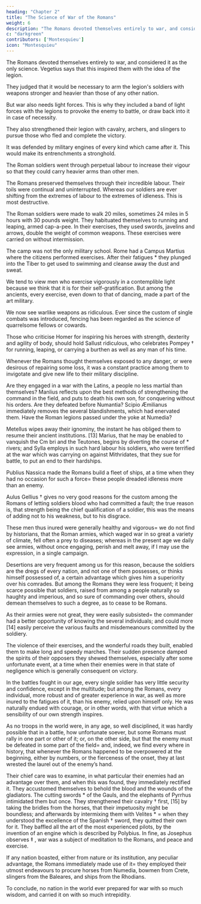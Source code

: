 ```yaml
---
heading: "Chapter 2"
title: "The Science of War of the Romans"
weight: 6
description: "The Romans devoted themselves entirely to war, and considered it as the only science. Vegetius says that this inspired them with the idea of the legion"
c: "darkgreen"
contributors: ['Montesquieu']
icon: "Montesquieu"
---
```




The Romans devoted themselves entirely to war, and considered it as the only science. Vegetius says that this inspired them with the idea of the legion.

<!-- They bent all their thoughts, and the genius with which they were informed to the improvement of it doubtless a god, says * ,  -->

They judged that it would be necessary to arm the legion's soldiers with weapons stronger and heavier than those of any other nation.

But war also needs light forces. This is why they included a band of light forces with the legions to  <!--  as some things must be done in war, which a heavy body is not able to execute, the Romans would have the legion include within itself , which might issue from it in order to  -->provoke the enemy to battle, or draw back into it in case of necessity.

They also strengthened their legion with cavalry, archers, and slingers to pursue those who fled and complete the victory. 

It was defended by military engines of every kind which came after it. This would make its entrenchments a stronghold.

<!--  it drew after it; that every this body should [11] entrench itself, and be, as Vegetius * observes, a kind of . -->

The Roman soldiers went through perpetual labour to increase their vigour so that they could carry heavier arms than other men. <!-- , it was necessary they should become more than men; -->
<!--  this they became by , and by exercises that gave them an activity, which is no more than a just distribution of the strength we are invigorated with. -->

<!-- The immoderate labour of our current soldiers destroys our armies. --> 

The Romans preserved themselves through their incredible labour. Their toils were continual and uninterrupted. Whereas our soldiers are ever shifting from the extremes of labour to the extremes of idleness. This is most destructive.

<!-- I must here take notice of what authors ‡ relate concerning the training up of the Roman soldiery.  -->

The Roman soldiers were made to walk 20 miles, sometimes 24 miles in 5 hours with 30 pounds weight. They habituated themselves to running and leaping, armed cap-a-pee. In their exercises, they used swords, javelins and arrows, double the weight of common weapons. These exercises were carried on without intermission.

The camp was not the only military school. Rome had a Campus Martius where the citizens performed exercises. After their fatigues * they plunged into the Tiber to get used to swimming and cleanse away the dust and sweat.

We tend to view men who exercise vigorously in a contemplible light because we think that it is for their self-gratification. But among the ancients, every exercise, even down to that of dancing, made a part of the art military.

<!-- We do not  have no very just idea of bodily exercise=  the man who assiduously applies himself to it, appears to us rather in a , inasmuch as the far greater part of his exercises have for their object nothing more than self-=  whereas,  -->

We now see <!-- ith us moderns a deep knowledge in the use of --> warlike weapons as ridiculous. Ever since the custom of single combats was introduced, fencing has been regarded as the science of quarrelsome fellows or cowards.

Those who criticise Homer for inspiring his heroes with strength, dexterity and agility of body, should hold Sallust ridiculous, who celebrates Pompey † for running, leaping, or carrying a burthen as well as any man of his time.

Whenever the Romans thought themselves exposed to any danger, or were desirous of repairing some loss, it was a constant practice among them to invigotate and give new life to their military discipline. 

Are they engaged in a war with the Latins, a people no less martial than themselves? Manlius reflects upon the best methods of strengthening the command in the field, and puts to death his own son, for conquering without his orders. Are they defeated before Numantia? Scipio Æmilianus immediately removes the several blandishments, which had enervated them. Have the Roman legions passed under the yoke at Numedia? 

Metellus wipes away their ignominy, the instant he has obliged them to resume their ancient institutions. [13] Marius, that he may be enabled to vanquish the Cm bri and the Teutones, begins by diverting the course of * rivers; and Sylla employs in such hard labour his soldiers, who were terrified at the war which was carrying on against Mithridates, that they sue for battle, to put an end to their hardships.

Publius Nassica made the Romans build a fleet of ships, at a time when they had no occasion for such a force=  these people dreaded idleness more than an enemy.

Aulus Gellius † gives no very good reasons for the custom among the Romans of letting soldiers blood who had committed a fault; the true reason is, that strength being the chief qualification of a soldier, this was the means of adding not to his weakness, but to his disgrace.

These men thus inured were generally healthy and vigorous=  we do not find by historians, that the Roman armies, which waged war in so great a variety of climate, fell often a prey to diseases; whereas in the present age we daily see armies, without once engaging, perish and melt away, if I may use the expression, in a single campaign.

Desertions are very frequent among us for this reason, because the soldiers are the dregs of every nation, and not one of them possesses, or thinks himself possessed of, a certain advantage which gives him a superiority over his comrades. But among the Romans they were less froquent; it being scarce possible that soldiers, raised from among a people naturally so haughty and imperious, and so sure of commanding over others, should demean themselves to such a degree, as to cease to be Romans.

As their armies were not great, they were easily subsisted=  the commander had a better opportunity of knowing the several individuals; and could more [14] easily perceive the various faults and misdemeanours committed by the soldiery.

The violence of their exercises, and the wonderful roads they built, enabled them to make long and speedy marches. Their sudden presence damped the spirits of their opposers they shewed themselves, especially after some unfortunate event, at a time when their enemies were in that state of negligence which is generally consequent on victory.

In the battles fought in our age, every single soldier has very little security and confidence, except in the multitude; but among the Romans, every individual, more robust and of greater experience in war, as well as more inured to the fatigues of it, than his enemy, relied upon himself only. He was naturally endued with courage, or in other words, with that virtue which a sensibility of our own strength inspires.

As no troops in the world were, in any age, so well disciplined, it was hardly possible that in a battle, how unfortunate soever, but some Romans must rally in one part or other of it; or, on the other side, but that the enemy must be defeated in some part of the field=  and, indeed, we find every where in history, that whenever the Romans happened to be overpowered at the beginning, either by numbers, or the fierceness of the onset, they at last wrested the laurel out of the enemy’s hand.

Their chief care was to examine, in what particular their enemies had an advantage over them, and when this was found, they immediately rectified it. They accustomed themselves to behold the blood and the wounds of the gladiators. The cutting swords * of the Gauls, and the elephants of Pyrrhus intimidated them but once. They strengthened their cavalry † first, [15] by taking the bridles from the horses, that their impetuosity might be boundless; and afterwards by intermixing them with Velites * =  when they understood the excellence of the Spanish † sword, they quitted their own for it. They baffled all the art of the most experienced pilots, by the invention of an engine which is described by Polybius. In fine, as Josephus observes ‡ , war was a subject of meditation to the Romans, and peace and exercise.

If any nation boasted, either from nature or its institution, any peculiar advantage, the Romans immediately made use of it=  they employed their utmost endeavours to procure horses from Numedia, bowmen from Crete, slingers from the Baleares, and ships from the Rhodians.

To conclude, no nation in the world ever prepared for war with so much wisdom, and carried it on with so much intrepidity.
